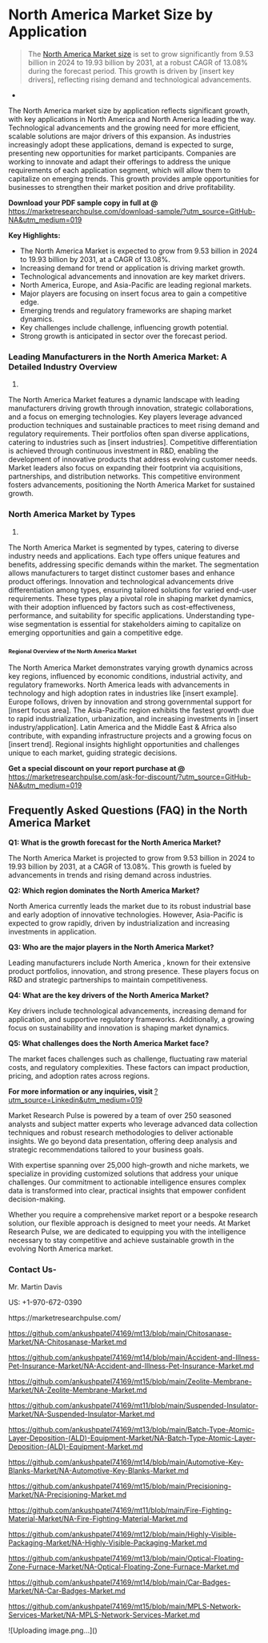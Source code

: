 <h1>North America  Market&nbsp;Size by Application</h1><blockquote><p>The <a href="https://marketresearchpulse.com/download-sample/?utm_source=GitHub-NA&amp;utm_medium=019">North America  Market size</a> is set to grow significantly from 9.53 billion in 2024 to 19.93 billion by 2031, at a robust CAGR of 13.08% during the forecast period. This growth is driven by [insert key drivers], reflecting rising demand and technological advancements.</p></blockquote><ul><li></li></ul><p>The North America  market size by application reflects significant growth, with key applications in North America  and North America  leading the way. Technological advancements and the growing need for more efficient, scalable solutions are major drivers of this expansion. As industries increasingly adopt these applications, demand is expected to surge, presenting new opportunities for market participants. Companies are working to innovate and adapt their offerings to address the unique requirements of each application segment, which will allow them to capitalize on emerging trends. This growth provides ample opportunities for businesses to strengthen their market position and drive profitability.</p><p><strong>Download your PDF sample copy in full at @ </strong><a href="https://marketresearchpulse.com/download-sample/?utm_source=GitHub-NA&amp;utm_medium=019">https://marketresearchpulse.com/download-sample/?utm_source=GitHub-NA&amp;utm_medium=019</a></p><p><strong>Key Highlights: </strong></p><ul><li>The North America  Market is expected to grow from 9.53 billion in 2024 to 19.93 billion by 2031, at a CAGR of 13.08%.</li><li>Increasing demand for trend or application is driving market growth.</li><li>Technological advancements and innovation are key market drivers.</li><li>North America, Europe, and Asia-Pacific are leading regional markets.</li><li>Major players are focusing on insert focus area to gain a competitive edge.</li><li>Emerging trends and regulatory frameworks are shaping market dynamics.</li><li>Key challenges include challenge, influencing growth potential.</li><li>Strong growth is anticipated in sector over the forecast period.</li></ul><h3>Leading Manufacturers in the North America  Market: A Detailed Industry Overview</h3><ol><li></li></ol><div class="flex max-w-full flex-col flex-grow"><div class="min-h-8 text-message flex w-full flex-col items-end gap-2 whitespace-normal break-words [.text-message+&amp;]:mt-5" dir="auto" data-message-author-role="assistant" data-message-id="fd8432e4-4910-450d-b182-61b7bfb0a01f" data-message-model-slug="gpt-4o"><div class="flex w-full flex-col gap-1 empty:hidden first:pt-[3px]"><div class="markdown prose w-full break-words dark:prose-invert light"><p>The North America  Market features a dynamic landscape with leading manufacturers driving growth through innovation, strategic collaborations, and a focus on emerging technologies. Key players leverage advanced production techniques and sustainable practices to meet rising demand and regulatory requirements. Their portfolios often span diverse applications, catering to industries such as [insert industries]. Competitive differentiation is achieved through continuous investment in R&amp;D, enabling the development of innovative products that address evolving customer needs. Market leaders also focus on expanding their footprint via acquisitions, partnerships, and distribution networks. This competitive environment fosters advancements, positioning the North America  Market for sustained growth.</p></div></div></div></div><h3>North America  Market by Types</h3><ol><li></li></ol><div class="flex max-w-full flex-col flex-grow"><div class="min-h-8 text-message flex w-full flex-col items-end gap-2 whitespace-normal break-words [.text-message+&amp;]:mt-5" dir="auto" data-message-author-role="assistant" data-message-id="084470be-0bb7-4664-bddf-5156b4f41249" data-message-model-slug="gpt-4o-mini"><div class="flex w-full flex-col gap-1 empty:hidden first:pt-[3px]"><div class="markdown prose w-full break-words dark:prose-invert light"><p>The North America  Market is segmented by types, catering to diverse industry needs and applications. Each type offers unique features and benefits, addressing specific demands within the market. The segmentation allows manufacturers to target distinct customer bases and enhance product offerings. Innovation and technological advancements drive differentiation among types, ensuring tailored solutions for varied end-user requirements. These types play a pivotal role in shaping market dynamics, with their adoption influenced by factors such as cost-effectiveness, performance, and suitability for specific applications. Understanding type-wise segmentation is essential for stakeholders aiming to capitalize on emerging opportunities and gain a competitive edge.</p></div></div></div></div><h3><span style="font-size: 11px;">Regional Overview of the North America  Market</span></h3><div class="flex max-w-full flex-col flex-grow"><div class="min-h-8 text-message flex w-full flex-col items-end gap-2 whitespace-normal break-words [.text-message+&amp;]:mt-5" dir="auto" data-message-author-role="assistant" data-message-id="e9038762-ce64-4e30-91c9-9bd413514231" data-message-model-slug="gpt-4o-mini"><div class="flex w-full flex-col gap-1 empty:hidden first:pt-[3px]"><div class="markdown prose w-full break-words dark:prose-invert light"><p>The North America  Market demonstrates varying growth dynamics across key regions, influenced by economic conditions, industrial activity, and regulatory frameworks. North America leads with advancements in technology and high adoption rates in industries like [insert example]. Europe follows, driven by innovation and strong governmental support for [insert focus area]. The Asia-Pacific region exhibits the fastest growth due to rapid industrialization, urbanization, and increasing investments in [insert industry/application]. Latin America and the Middle East &amp; Africa also contribute, with expanding infrastructure projects and a growing focus on [insert trend]. Regional insights highlight opportunities and challenges unique to each market, guiding strategic decisions.</p></div></div></div></div><p><strong>Get a special discount on your report purchase at @ </strong><a href="https://marketresearchpulse.com/ask-for-discount/?utm_source=GitHub-NA&amp;utm_medium=019">https://marketresearchpulse.com/ask-for-discount/?utm_source=GitHub-NA&amp;utm_medium=019</a></p><h2>Frequently Asked Questions (FAQ) in the North America  Market</h2><p><strong>Q1: What is the growth forecast for the North America  Market?</strong></p><p>The North America  Market is projected to grow from 9.53 billion in 2024 to 19.93 billion by 2031, at a CAGR of 13.08%. This growth is fueled by advancements in trends and rising demand across industries.</p><p><strong>Q2: Which region dominates the North America  Market?</strong></p><p>North America currently leads the market due to its robust industrial base and early adoption of innovative technologies. However, Asia-Pacific is expected to grow rapidly, driven by industrialization and increasing investments in application.</p><p><strong>Q3: Who are the major players in the North America  Market?</strong></p><p>Leading manufacturers include North America , known for their extensive product portfolios, innovation, and strong presence. These players focus on R&amp;D and strategic partnerships to maintain competitiveness.</p><p><strong>Q4: What are the key drivers of the North America  Market?</strong></p><p>Key drivers include technological advancements, increasing demand for application, and supportive regulatory frameworks. Additionally, a growing focus on sustainability and innovation is shaping market dynamics.</p><p><strong>Q5: What challenges does the North America  Market face?</strong></p><p>The market faces challenges such as challenge, fluctuating raw material costs, and regulatory complexities. These factors can impact production, pricing, and adoption rates across regions.</p><p><strong>For more information or any inquiries, visit&nbsp;</strong><a href="?utm_source=Linkedin&utm_medium=019">?utm_source=Linkedin&utm_medium=019</a></p><p>Market Research Pulse is powered by a team of over 250 seasoned analysts and subject matter experts who leverage advanced data collection techniques and robust research methodologies to deliver actionable insights. We go beyond data presentation, offering deep analysis and strategic recommendations tailored to your business goals.</p><p>With expertise spanning over 25,000 high-growth and niche markets, we specialize in providing customized solutions that address your unique challenges. Our commitment to actionable intelligence ensures complex data is transformed into clear, practical insights that empower confident decision-making.</p><p>Whether you require a comprehensive market report or a bespoke research solution, our flexible approach is designed to meet your needs. At Market Research Pulse, we are dedicated to equipping you with the intelligence necessary to stay competitive and achieve sustainable growth in the evolving North America  market.</p><h3><strong>Contact Us-</strong></h3><p>Mr. Martin Davis</p><p>US: +1-970-672-0390</p><p>https://marketresearchpulse.com/</p><p><a href="https://github.com/ankushpatel74169/mt13/blob/main/Chitosanase-Market/NA-Chitosanase-Market.md">https://github.com/ankushpatel74169/mt13/blob/main/Chitosanase-Market/NA-Chitosanase-Market.md</a></p><p><a href="https://github.com/ankushpatel74169/mt14/blob/main/Accident-and-Illness-Pet-Insurance-Market/NA-Accident-and-Illness-Pet-Insurance-Market.md">https://github.com/ankushpatel74169/mt14/blob/main/Accident-and-Illness-Pet-Insurance-Market/NA-Accident-and-Illness-Pet-Insurance-Market.md</a></p><p><a href="https://github.com/ankushpatel74169/mt15/blob/main/Zeolite-Membrane-Market/NA-Zeolite-Membrane-Market.md">https://github.com/ankushpatel74169/mt15/blob/main/Zeolite-Membrane-Market/NA-Zeolite-Membrane-Market.md</a></p><p><a href="https://github.com/ankushpatel74169/mt11/blob/main/Suspended-Insulator-Market/NA-Suspended-Insulator-Market.md">https://github.com/ankushpatel74169/mt11/blob/main/Suspended-Insulator-Market/NA-Suspended-Insulator-Market.md</a></p><p><a href="https://github.com/ankushpatel74169/mt13/blob/main/Batch-Type-Atomic-Layer-Deposition-(ALD)-Equipment-Market/NA-Batch-Type-Atomic-Layer-Deposition-(ALD)-Equipment-Market.md">https://github.com/ankushpatel74169/mt13/blob/main/Batch-Type-Atomic-Layer-Deposition-(ALD)-Equipment-Market/NA-Batch-Type-Atomic-Layer-Deposition-(ALD)-Equipment-Market.md</a></p><p><a href="https://github.com/ankushpatel74169/mt14/blob/main/Automotive-Key-Blanks-Market/NA-Automotive-Key-Blanks-Market.md">https://github.com/ankushpatel74169/mt14/blob/main/Automotive-Key-Blanks-Market/NA-Automotive-Key-Blanks-Market.md</a></p><p><a href="https://github.com/ankushpatel74169/mt15/blob/main/Precisioning-Market/NA-Precisioning-Market.md">https://github.com/ankushpatel74169/mt15/blob/main/Precisioning-Market/NA-Precisioning-Market.md</a></p><p><a href="https://github.com/ankushpatel74169/mt11/blob/main/Fire-Fighting-Material-Market/NA-Fire-Fighting-Material-Market.md">https://github.com/ankushpatel74169/mt11/blob/main/Fire-Fighting-Material-Market/NA-Fire-Fighting-Material-Market.md</a></p><p><a href="https://github.com/ankushpatel74169/mt12/blob/main/Highly-Visible-Packaging-Market/NA-Highly-Visible-Packaging-Market.md">https://github.com/ankushpatel74169/mt12/blob/main/Highly-Visible-Packaging-Market/NA-Highly-Visible-Packaging-Market.md</a></p><p><a href="https://github.com/ankushpatel74169/mt13/blob/main/Optical-Floating-Zone-Furnace-Market/NA-Optical-Floating-Zone-Furnace-Market.md">https://github.com/ankushpatel74169/mt13/blob/main/Optical-Floating-Zone-Furnace-Market/NA-Optical-Floating-Zone-Furnace-Market.md</a></p><p><a href="https://github.com/ankushpatel74169/mt14/blob/main/Car-Badges-Market/NA-Car-Badges-Market.md">https://github.com/ankushpatel74169/mt14/blob/main/Car-Badges-Market/NA-Car-Badges-Market.md</a></p><p><a href="https://github.com/ankushpatel74169/mt15/blob/main/MPLS-Network-Services-Market/NA-MPLS-Network-Services-Market.md">https://github.com/ankushpatel74169/mt15/blob/main/MPLS-Network-Services-Market/NA-MPLS-Network-Services-Market.md</a></p>
![Uploading image.png…]()
